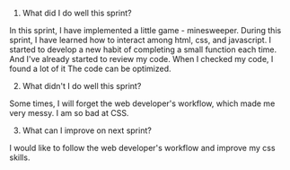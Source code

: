 1. What did I do well this sprint?

In this sprint, I have implemented a little game - minesweeper. During this sprint, I have learned how to interact among html, css, and javascript.
I started to develop a new habit of completing a small function each time. And I've already started to review my code. When I checked my code, I found a lot of it
The code can be optimized.

2. What didn't I do well this sprint?

Some times, I will forget the web developer's workflow, which made me very messy. I am so bad at CSS.

3. What can I improve on next sprint?

I would like to follow the web developer's workflow and improve my css skills.